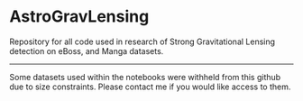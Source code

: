 # AstroGravLensing
Repository for all code used in research of Strong Gravitational Lensing detection on eBoss, and Manga datasets.

***
Some datasets used within the notebooks were withheld from this github due to size constraints. Please contact me if you would like access to them.
